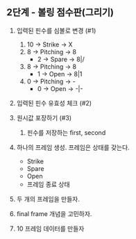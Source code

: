 ## 2단계 - 볼링 점수판(그리기)
1. 입력된 핀수를 심볼로 변경 (#1)
    1. 10 -> Strike -> X
    1. 8 -> Pitching -> 8
        * 2 -> Spare -> 8|/
    1. 8 -> Pitching -> 8
        * 1 -> Open -> 8|1
    1. 0 -> Pitching -> -
        *  0 -> Open -> -|-

1. 입력된 핀수 유효성 체크 (#2)

1. 원시값 포장하기  (#3)
    1. 핀수를 저장하는 first, second
    
1. 하나의 프레임 생성. 프레임은 상태를 갖는다.
    * Strike
    * Spare
    * Open
    * 프레임 종료 상태

1. 두 개의 프레임을 만들자.

1. final frame 개념을 고민하자.

1. 10 프레임 데이터를 만들자